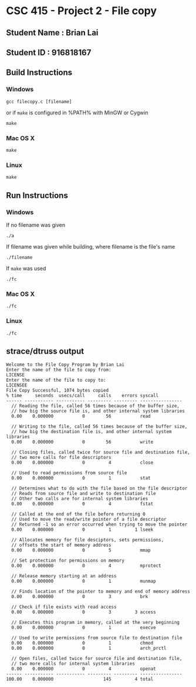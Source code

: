 # CSC 415 - Project 2 - File copy

## Student Name : Brian Lai

## Student ID   : 916818167

## Build Instructions
### Windows
```
gcc filecopy.c [filename]
```
or if `make` is configured in %PATH% with MinGW or Cygwin
```
make
```

### Mac OS X
```
make
```

### Linux
```
make
```

## Run Instructions
### Windows
If no filename was given
```
./a
```
If filename was given while building, where filename is the file's name
```
./filename
```
If `make` was used
```
./fc
```

### Mac OS X
```
./fc
```

### Linux
```
./fc
```

## strace/dtruss output
```
Welcome to the File Copy Program by Brian Lai
Enter the name of the file to copy from:
LICENSE
Enter the name of the file to copy to:
LICENSEE
File Copy Successful, 1074 bytes copied
% time     seconds  usecs/call     calls    errors syscall
------ ----------- ----------- --------- --------- ----------------
  // Reading the file, called 56 times because of the buffer size,
  // how big the source file is, and other internal system libraries
  0.00    0.000000           0        56           read

  // Writing to the file, called 56 times because of the buffer size,
  // how big the destination file is, and other internal system libraries
  0.00    0.000000           0        56           write

  // Closing files, called twice for source file and destination file,
  // two more calls for file descriptors
  0.00    0.000000           0         4           close

  // Used to read permissions from source file
  0.00    0.000000           0         1           stat

  // Determines what to do with the file based on the file descriptor
  // Reads from source file and write to destination file
  // Other two calls are for internal system libraries
  0.00    0.000000           0         4           fstat

  // Called at the end of the file before returning 0
  // Used to move the read/write pointer of a file descriptor
  // Returned -1 so an error occurred when trying to move the pointer
  0.00    0.000000           0         1         1 lseek

  // Allocates memory for file desciptors, sets permissions,
  // offsets the start of memory address
  0.00    0.000000           0         5           mmap

  // Set protection for permissions on memory
  0.00    0.000000           0         4           mprotect

  // Release memory starting at an address
  0.00    0.000000           0         1           munmap

  // Finds location of the pointer to memory and end of memory address
  0.00    0.000000           0         3           brk

  // Check if file exists with read access
  0.00    0.000000           0         3         3 access

  // Executes this program in memory, called at the very beginning
  0.00    0.000000           0         1           execve

  // Used to write permissions from source file to destination file
  0.00    0.000000           0         1           chmod
  0.00    0.000000           0         1           arch_prctl

  // Open files, called twice for source file and destination file,
  // two more calls for internal system libraries
  0.00    0.000000           0         4           openat
------ ----------- ----------- --------- --------- ----------------
100.00    0.000000                   145         4 total
```
